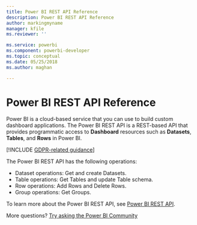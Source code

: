 ```yaml
---
title: Power BI REST API Reference
description: Power BI REST API Reference
author: markingmyname
manager: kfile
ms.reviewer: ''

ms.service: powerbi
ms.component: powerbi-developer
ms.topic: conceptual
ms.date: 05/25/2018
ms.author: maghan

---
```

# Power BI REST API Reference
Power BI is a cloud-based service that you can use to build custom dashboard applications. The Power BI REST API is a REST-based API that provides programmatic access to **Dashboard** resources such as **Datasets**, **Tables**, and **Rows** in Power BI.

[!INCLUDE [GDPR-related guidance](../includes/gdpr-hybrid-note.md)]

The Power BI REST API has the following operations:

* Dataset operations: Get and create Datasets.
* Table operations: Get Tables and update Table schema.
* Row operations: Add Rows and Delete Rows.
* Group operations: Get Groups.

To learn more about the Power BI REST API, see [Power BI REST API](https://docs.microsoft.com/rest/api/power-bi/).

More questions? [Try asking the Power BI Community](http://community.powerbi.com/)

